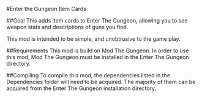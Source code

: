 #Enter the Gungeon Item Cards

##Goal
This adds item cards to Enter The Gungeon, allowing you to see weapon stats and descriptions of guns you find.

This mod is intended to be simple, and unobtrusive to the game play.

##Requirements
This mod is build on Mod The Gungeon.
In order to use this mod, Mod The Gungeon must be installed in the Enter The Gungeon directory.

##Compiling
To compile this mod, the dependencies listed in the Dependencies folder will need to be acquired.
The majority of them can be acquired from the Enter The Gungeon installation directory.